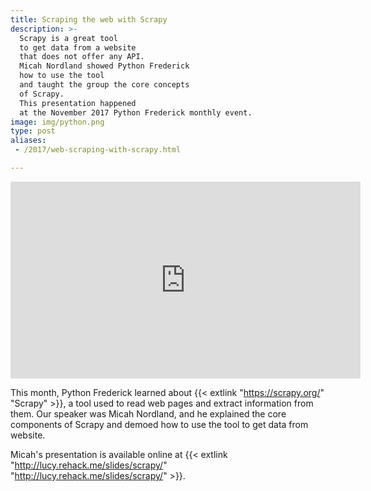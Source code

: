 ```yaml
---
title: Scraping the web with Scrapy
description: >-
  Scrapy is a great tool
  to get data from a website
  that does not offer any API.
  Micah Nordland showed Python Frederick
  how to use the tool
  and taught the group the core concepts
  of Scrapy.
  This presentation happened
  at the November 2017 Python Frederick monthly event.
image: img/python.png
type: post
aliases:
 - /2017/web-scraping-with-scrapy.html

---
```


<iframe width="560" height="315" src="https://www.youtube.com/embed/tdA1cl6LiCw" frameborder="0" allowfullscreen></iframe>

This month,
Python Frederick learned about
{{< extlink "https://scrapy.org/" "Scrapy" >}},
a tool used to read web pages
and extract information from them.
Our speaker was Micah Nordland,
and he explained the core components
of Scrapy
and demoed how to use the tool
to get data from website.

Micah's presentation is available online
at {{< extlink "http://lucy.rehack.me/slides/scrapy/" "http://lucy.rehack.me/slides/scrapy/" >}}.
